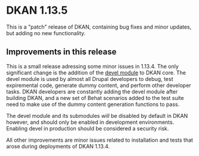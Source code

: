 # DKAN 1.13.5

This is a "patch" release of DKAN, containing bug fixes and minor
updates, but adding no new functionality.

## Improvements in this release

This is a small release adressing some minor issues in 1.13.4. The only significant change is the addition of the [devel module](https://www.drupal.org/project/devel) to DKAN core. The devel module is used by almost all Drupal developers to debug, test expiremental code, generate dummy content, and perform other developer tasks. DKAN developers are constantly adding the devel module after building DKAN, and a new set of Behat scenarios added to the test suite need to make use of the dummy content generation functions to pass.

The devel module and its submodules _will_ be disabled by default in DKAN however, and should only be enabled in development environments. Enabling devel in production should be considered a security risk.

All other improvements are minor issues related to installation and tests that arose during deployments of DKAN 1.13.4.
